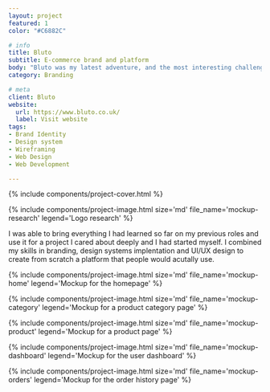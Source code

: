 ```yaml
---
layout: project
featured: 1
color: "#C6882C"

# info
title: Bluto
subtitle: E-commerce brand and platform
body: "Bluto was my latest adventure, and the most interesting challenge I came to face in my career, but one I had been dreaming ever since design school: creating my own brand from scratch. I started this company with two friends, and learned so much along the way."
category: Branding

# meta
client: Bluto
website:
  url: https://www.bluto.co.uk/
  label: Visit website
tags:
- Brand Identity
- Design system
- Wireframing
- Web Design
- Web Development

---
```


{% include components/project-cover.html %}

{% include components/project-image.html
  size='md'
  file_name='mockup-research'
  legend='Logo research'
%}

I was able to bring everything I had learned so far on my previous roles and use it for a project I cared about deeply and I had started myself. I combined my skills in branding, design systems implentation and UI/UX design to create from scratch a platform that people would acutally use.

{% include components/project-image.html
  size='md'
  file_name='mockup-home'
  legend='Mockup for the homepage'
%}

{% include components/project-image.html
  size='md'
  file_name='mockup-category'
  legend='Mockup for a product category page'
%}

{% include components/project-image.html
  size='md'
  file_name='mockup-product'
  legend='Mockup for a product page'
%}

{% include components/project-image.html
  size='md'
  file_name='mockup-dashboard'
  legend='Mockup for the user dashboard'
%}

{% include components/project-image.html
  size='md'
  file_name='mockup-orders'
  legend='Mockup for the order history page'
%}
